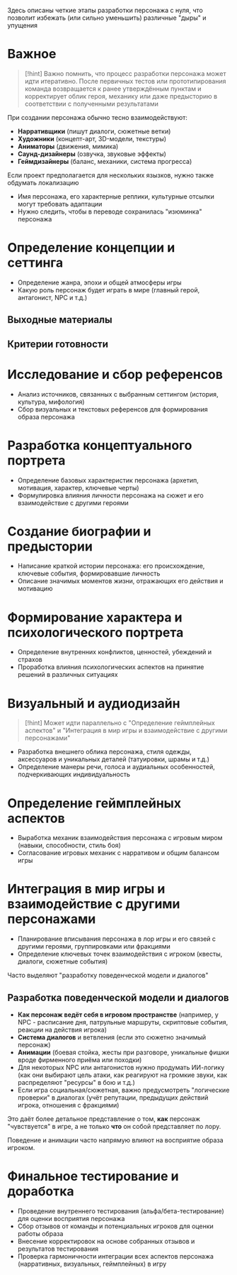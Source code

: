 Здесь описаны четкие этапы разработки персонажа с нуля, что позволит избежать (или сильно уменьшить) различные "дыры" и упущения
# Важное
> [!hint] Важно помнить, что процесс разработки персонажа может идти итеративно. После первичных тестов или прототипирования команда возвращается к ранее утверждённым пунктам и корректирует облик героя, механику или даже предысторию в соответствии с полученными результатами

При создании персонажа обычно тесно взаимодействуют:
- **Нарративщики** (пишут диалоги, сюжетные ветки)
- **Художники** (концепт-арт, 3D-модели, текстуры)
- **Аниматоры** (движения, мимика)
- **Саунд-дизайнеры** (озвучка, звуковые эффекты)
- **Геймдизайнеры** (баланс, механики, система прогресса)

Если проект предполагается для нескольких язызков, нужно также обдумать локализацию

- Имя персонажа, его характерные реплики, культурные отсылки могут требовать адаптации
- Нужно следить, чтобы в переводе сохранилась "изюминка" персонажа
# Определение концепции и сеттинга
- Определение жанра, эпохи и общей атмосферы игры
- Какую роль персонаж будет играть в мире (главный герой, антагонист, NPC и т.д.)
## Выходные материалы

## Критерии готовности
# Исследование и сбор референсов
- Анализ источников, связанных с выбранным сеттингом (история, культура, мифология)
- Сбор визуальных и текстовых референсов для формирования образа персонажа
# Разработка концептуального портрета
- Определение базовых характеристик персонажа (архетип, мотивация, характер, ключевые черты)
- Формулировка влияния личности персонажа на сюжет и его взаимодействие с другими героями
# Создание биографии и предыстории
- Написание краткой истории персонажа: его происхождение, ключевые события, формировавшие личность
- Описание значимых моментов жизни, отражающих его действия и мотивацию
# Формирование характера и психологического портрета
- Определение внутренних конфликтов, ценностей, убеждений и страхов
- Проработка влияния психологических аспектов на принятие решений в различных ситуациях
# Визуальный и аудиодизайн
> [!hint] Может идти параллельно с "Определение геймплейных аспектов" и "Интеграция в мир игры и взаимодействие с другими персонажами"
- Разработка внешнего облика персонажа, стиля одежды, аксессуаров и уникальных деталей (татуировки, шрамы и т.д.)
- Определение манеры речи, голоса и аудиальных особенностей, подчеркивающих индивидуальность
# Определение геймплейных аспектов
- Выработка механик взаимодействия персонажа с игровым миром (навыки, способности, стиль боя)
- Согласование игровых механик с нарративом и общим балансом игры
# Интеграция в мир игры и взаимодействие с другими персонажами
- Планирование вписывания персонажа в лор игры и его связей с другими героями, группировками или фракциями
- Определение ключевых точек взаимодействия с игроком (квесты, диалоги, сюжетные события)

Часто выделяют "разработку поведенческой модели и диалогов"
## Разработка поведенческой модели и диалогов
- **Как персонаж ведёт себя в игровом пространстве** (например, у NPC - расписание дня, патрульные маршруты, скриптовые события, реакции на действия игрока)
- **Система диалогов** и ветвления (если это сюжетно значимый персонаж)
- **Анимации** (боевая стойка, жесты при разговоре, уникальные фишки вроде фирменного приёма или походки)
- Для некоторых NPC или антагонистов нужно продумать ИИ-логику (как они выбирают цель атаки, как реагируют на громкие звуки, как распределяют "ресурсы" в бою и т.д.)
- Если игра социальная/сюжетная, важно предусмотреть "логические проверки" в диалогах (учёт репутации, предыдущих действий игрока, отношения с фракциями)

Это даёт более детальное представление о том, **как** персонаж "чувствуется" в игре, а не только **что** он собой представляет по лору.

Поведение и анимации часто напрямую влияют на восприятие образа игроком.
# Финальное тестирование и доработка
- Проведение внутреннего тестирования (альфа/бета-тестирование) для оценки восприятия персонажа
- Сбор отзывов от команды и потенциальных игроков для оценки работы образа
- Внесение корректировок на основе собранных отзывов и результатов тестирования
- Проверка гармоничности интеграции всех аспектов персонажа (нарративных, визуальных, геймплейных) в игру